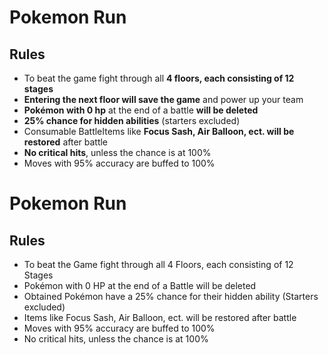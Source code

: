 # Pokemon Run

## Rules
- To beat the game fight through all **4 floors, each consisting of 12 stages**
- **Entering the next floor will save the game** and power up your team
- **Pokémon with 0 hp** at the end of a battle **will be deleted**
- **25% chance for hidden abilities** (starters excluded)
- Consumable BattleItems like **Focus Sash, Air Balloon, ect. will be restored** after battle
- **No critical hits**, unless the chance is at 100%
- Moves with 95% accuracy are buffed to 100%

# Pokemon Run

## Rules
- To beat the Game fight through all 4 Floors, each consisting of 12 Stages
- Pokémon with 0 HP at the end of a Battle will be deleted
- Obtained Pokémon have a 25% chance for their hidden ability (Starters excluded)
- Items like Focus Sash, Air Balloon, ect. will be restored after battle
- Moves with 95% accuracy are buffed to 100%
- No critical hits, unless the chance is at 100%



